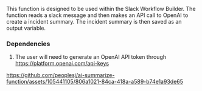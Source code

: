 This function is designed to be used within the Slack Workflow Builder. The function reads a slack message and then makes an API call to OpenAI to create a incident summary. The incident summary is then saved as an output variable. 

### Dependencies
1. The user will need to generate an OpenAI API token through https://platform.openai.com/api-keys

https://github.com/peoplesj/ai-summarize-function/assets/105441105/806a1021-84ca-418a-a589-b74e1a93de65

